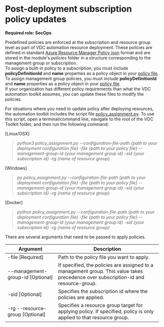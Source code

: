 Post-deployment subscription policy updates
===========================================

**Required role: SecOps**

Predefined policies are enforced at the subscription and resource group level as
part of VDC automation resource deployment. These policies are defined in
standard [Azure Resource Manager Policy
json](https://docs.microsoft.com/azure/azure-policy/json-samples) format
and are stored in the module's *policies* folder in a structure corresponding
to the management group or subscription. <br/> To assign a  built-in policy to a subscription, you must include **policyDefinitionId** and **name** properties as a policy object in your [policy file](../modules/policies/subscription/1.0/arm.policies.json). <br/> To assign management group policies, you must include **policyDefinitionId** and **name** properties as a policy object in your [policy file](../modules/policies/management-group/1.0/arm.policies.json). <br/>  If your organization has different
policy requirements than what the VDC automation toolkit assumes, you can update
these files to modify the policies.

For situations where you need to update policy after deploying resources, the
automation toolkit includes the script file
[policy\_assignment.py](../policy_assignment.py).
To use this script, open a terminal/command line, navigate to the root of the VDC Toolkit folder, and then run the following command:

[Linux/OSX]

>   *python3 policy\_assignment.py --configuration-file-path {path to your deployment configuration file} -file {path to your policy file} --management-group-id {your management group id} -sid {your
>   subscription id} -rg {name of resource group}*

[Windows]

>   *py policy\_assignment.py --configuration-file-path {path to your deployment configuration file} -file {path to your policy file} --management-group-id {your management group id} -sid {your
>   subscription id} -rg {name of resource group}*

[Docker]

>   *python policy\_assignment.py --configuration-file-path {path to your deployment configuration file} -file {path to your policy file} --management-group-id {your management group id} -sid {your
>   subscription id} -rg {name of resource group}*

There are several arguments that need to be passed to apply policies.

| **Argument**                       | **Description**                                                                                                                                                                    |
|------------------------------------|------------------------------------------------------------------------------------------------------------------------------------------------------------------------------------|
| \-file [Required]       | Path to the policy file you want to apply.                                                                                                                                         |
| \--management-group-id [Optional] | If specified, the policies are assigned to a management group. This value takes precedence over subscription-id and resource-group.                                                                                                                        |
| \-sid [Optional] | Specifies the subscription id where the policies are applied.                                                                                                                         |
| \-rg --resource-group [Optional]   | Specifies a resource group target for applying policy. If specified, policy is only applied to that resource group. |

